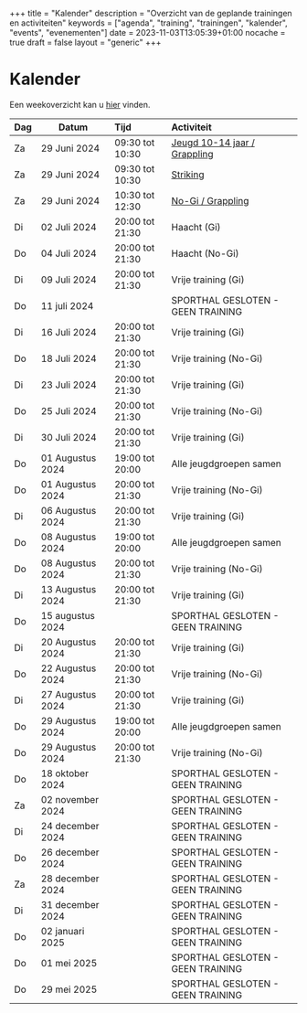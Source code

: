 +++
title = "Kalender"
description = "Overzicht van de geplande trainingen en activiteiten"
keywords = ["agenda", "training", "trainingen", "kalender", "events", "evenementen"]
date = 2023-11-03T13:05:39+01:00
nocache = true
draft = false
layout = "generic"
+++

# Kalender

Een weekoverzicht kan u [hier](/trainingen) vinden.

| Dag | Datum            | Tijd            | Activiteit                             |
|-----|------------------|:----------------|:---------------------------------------|
| Za  | 29 Juni 2024     | 09:30 tot 10:30 | [Jeugd 10-14 jaar / Grappling](/jeugd) |
| Za  | 29 Juni 2024     | 09:30 tot 10:30 | [Striking](/striking)                  |
| Za  | 29 Juni 2024     | 10:30 tot 12:30 | [No-Gi / Grappling](/grappling)        |
| Di  | 02 Juli 2024     | 20:00 tot 21:30 | Haacht (Gi)                            |
| Do  | 04 Juli 2024     | 20:00 tot 21:30 | Haacht (No-Gi)                         |
| Di  | 09 Juli 2024     | 20:00 tot 21:30 | Vrije training (Gi)                    |
| Do  | 11 juli 2024     |                 | SPORTHAL GESLOTEN - GEEN TRAINING      |
| Di  | 16 Juli 2024     | 20:00 tot 21:30 | Vrije training (Gi)                    |
| Do  | 18 Juli 2024     | 20:00 tot 21:30 | Vrije training (No-Gi)                 |
| Di  | 23 Juli 2024     | 20:00 tot 21:30 | Vrije training (Gi)                    |
| Do  | 25 Juli 2024     | 20:00 tot 21:30 | Vrije training (No-Gi)                 |
| Di  | 30 Juli 2024     | 20:00 tot 21:30 | Vrije training (Gi)                    |
| Do  | 01 Augustus 2024 | 19:00 tot 20:00 | Alle jeugdgroepen samen                |
| Do  | 01 Augustus 2024 | 20:00 tot 21:30 | Vrije training (No-Gi)                 |
| Di  | 06 Augustus 2024 | 20:00 tot 21:30 | Vrije training (Gi)                    |
| Do  | 08 Augustus 2024 | 19:00 tot 20:00 | Alle jeugdgroepen samen                |
| Do  | 08 Augustus 2024 | 20:00 tot 21:30 | Vrije training (No-Gi)                 |
| Di  | 13 Augustus 2024 | 20:00 tot 21:30 | Vrije training (Gi)                    |
| Do  | 15 augustus 2024 |                 | SPORTHAL GESLOTEN - GEEN TRAINING      |
| Di  | 20 Augustus 2024 | 20:00 tot 21:30 | Vrije training (Gi)                    |
| Do  | 22 Augustus 2024 | 20:00 tot 21:30 | Vrije training (No-Gi)                 |
| Di  | 27 Augustus 2024 | 20:00 tot 21:30 | Vrije training (Gi)                    |
| Do  | 29 Augustus 2024 | 19:00 tot 20:00 | Alle jeugdgroepen samen                |
| Do  | 29 Augustus 2024 | 20:00 tot 21:30 | Vrije training (No-Gi)                 |
| Do  | 18 oktober 2024  |                 | SPORTHAL GESLOTEN - GEEN TRAINING      |
| Za  | 02 november 2024 |                 | SPORTHAL GESLOTEN - GEEN TRAINING      |
| Di  | 24 december 2024 |                 | SPORTHAL GESLOTEN - GEEN TRAINING      |
| Do  | 26 december 2024 |                 | SPORTHAL GESLOTEN - GEEN TRAINING      |
| Za  | 28 december 2024 |                 | SPORTHAL GESLOTEN - GEEN TRAINING      |
| Di  | 31 december 2024 |                 | SPORTHAL GESLOTEN - GEEN TRAINING      |
| Do  | 02 januari 2025  |                 | SPORTHAL GESLOTEN - GEEN TRAINING      |
| Do  | 01 mei 2025      |                 | SPORTHAL GESLOTEN - GEEN TRAINING      |
| Do  | 29 mei 2025      |                 | SPORTHAL GESLOTEN - GEEN TRAINING      |
